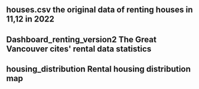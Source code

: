 ## houses.csv the original data of renting houses in 11,12 in 2022 
## Dashboard_renting_version2 The Great Vancouver cites' rental data statistics
## housing_distribution Rental housing distribution map















